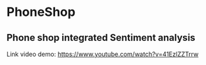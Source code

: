 # PhoneShop
## Phone shop integrated Sentiment analysis
Link video demo: https://www.youtube.com/watch?v=41EzlZZTrrw
